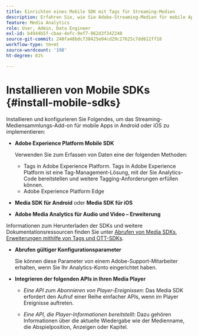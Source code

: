 ```yaml
---
title: Einrichten eines Mobile SDK mit Tags für Streaming-Medien
description: Erfahren Sie, wie Sie Adobe-Streaming-Medien für mobile Apps implementieren.
feature: Media Analytics
role: User, Admin, Data Engineer
exl-id: b4944b5f-cbae-4efc-9ef7-962d3f342240
source-git-commit: 240fa48bdc738425e04cd29c27625c7dd612ff18
workflow-type: tm+mt
source-wordcount: '198'
ht-degree: 81%

---
```


# Installieren von Mobile SDKs {#install-mobile-sdks}

Installieren und konfigurieren Sie Folgendes, um das Streaming-Mediensammlungs-Add-on für mobile Apps in Android oder iOS zu implementieren:

* **Adobe Experience Platform Mobile SDK**

  Verwenden Sie zum Erfassen von Daten eine der folgenden Methoden:
   * Tags in Adobe Experience Platform. Tags in Adobe Experience Platform ist eine Tag-Management-Lösung, mit der Sie Analytics-Code bereitstellen und weitere Tagging-Anforderungen erfüllen können.
   * Adobe Experience Platform Edge

* **Media SDK für Android** oder **Media SDK für iOS**

* **Adobe Media Analytics für Audio und Video – Erweiterung**

Informationen zum Herunterladen der SDKs und weitere Dokumentationsressourcen finden Sie unter [Abrufen von Media SDKs, Erweiterungen mithilfe von Tags und OTT-SDKs](/help/getting-started/download-sdks.md).

* **Abrufen gültiger Konfigurationsparameter**

  Sie können diese Parameter von einem Adobe-Support-Mitarbeiter erhalten, wenn Sie Ihr Analytics-Konto eingerichtet haben.

* **Integrieren der folgenden APIs in Ihren Media Player**

   * *Eine API zum Abonnieren von Player-Ereignissen*: Das Media SDK erfordert den Aufruf einer Reihe einfacher APIs, wenn im Player Ereignisse auftreten.

   * *Eine API, die Player-Informationen bereitstellt*: Dazu gehören Informationen über die aktuelle Wiedergabe wie der Medienname, die Abspielposition, Anzeigen oder Kapitel.
